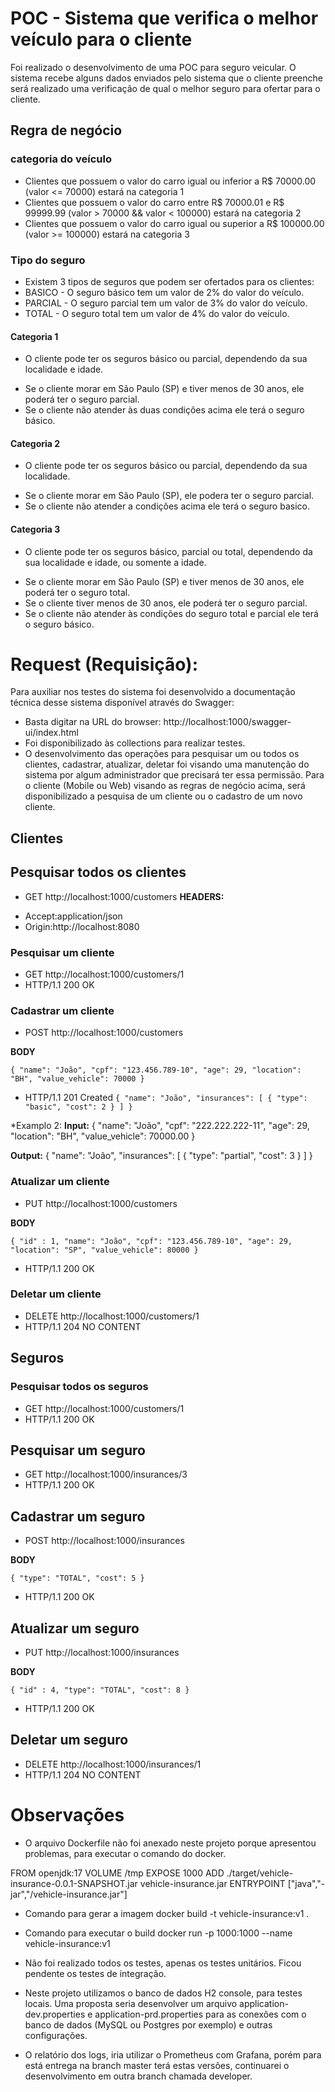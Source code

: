 # POC - Sistema que verifica o melhor veículo para o cliente
Foi realizado o desenvolvimento de uma POC para seguro veicular. O sistema recebe alguns dados enviados pelo sistema que o cliente preenche
será realizado uma verificação de qual o melhor seguro para ofertar para o cliente.

## Regra de negócio
### categoria do veículo
- Clientes que possuem o valor do carro igual ou inferior a R$ 70000.00 (valor <= 70000) estará na categoria 1
- Clientes que possuem o valor do carro entre R$ 70000.01 e R$ 99999.99 (valor > 70000 && valor < 100000) estará na categoria 2
- Clientes que possuem o valor do carro igual ou superior a R$ 100000.00 (valor >= 100000) estará na categoria 3

### Tipo do seguro
- Existem 3 tipos de seguros que podem ser ofertados para os clientes:
- BASICO - O seguro básico tem um valor de 2% do valor do veículo.
- PARCIAL - O seguro parcial tem um valor de 3% do valor do veículo.
- TOTAL - O seguro total tem um valor de 4% do valor do veículo.

#### Categoria 1
- O cliente pode ter os seguros básico ou parcial, dependendo da sua localidade e idade.
* Se o cliente morar em São Paulo (SP) e tiver menos de 30 anos, ele poderá ter o seguro parcial.
* Se o cliente não atender às duas condições acima ele terá o seguro básico.

#### Categoria 2
- O cliente pode ter os seguros básico ou parcial, dependendo da sua localidade.
* Se o cliente morar em São Paulo (SP), ele podera ter o seguro parcial.
* Se o cliente não atender a condições acima ele terá o seguro basico.

#### Categoria 3
- O cliente pode ter os seguros básico, parcial ou total, dependendo da sua localidade e idade, ou somente a idade.
* Se o cliente morar em São Paulo (SP) e tiver menos de 30 anos, ele poderá ter o seguro total.
* Se o cliente tiver menos de 30 anos, ele poderá ter o seguro parcial.
* Se o cliente não atender às condições do seguro total e parcial ele terá o seguro básico.


# Request (Requisição): 
Para auxiliar nos testes do sistema foi desenvolvido a documentação técnica desse sistema disponível através do Swagger:
- Basta digitar na URL do browser: http://localhost:1000/swagger-ui/index.html
- Foi disponibilizado às collections para realizar testes.
- O desenvolvimento das operações para pesquisar um ou todos os clientes, cadastrar, atualizar, deletar foi visando uma manutenção do sistema por algum administrador que precisará ter essa permissão. Para o cliente (Mobile ou Web) visando as regras de negócio acima, será disponibilizado a pesquisa de um cliente ou o cadastro de um novo cliente.

## Clientes
## Pesquisar todos os clientes
- GET http://localhost:1000/customers
**HEADERS:**
* Accept:application/json
* Origin:http://localhost:8080

### Pesquisar um cliente
- GET http://localhost:1000/customers/1
- HTTP/1.1 200 OK 

### Cadastrar um cliente
- POST http://localhost:1000/customers

**BODY**
  
`{
	"name": "João",
    "cpf": "123.456.789-10",
    "age": 29,
    "location": "BH",
    "value_vehicle": 70000
}`

- HTTP/1.1 201 Created 
`
{
    "name": "João",
    "insurances": [
        {
            "type": "basic",
            "cost": 2
        }
    ]
}
`

*Examplo 2:
**Input:**
{
    "name": "João",
    "cpf": "222.222.222-11",
    "age": 29,
    "location": "BH",
    "value_vehicle": 70000.00
}

**Output:**
{
    "name": "João",
    "insurances": [
        {
            "type": "partial",
            "cost": 3
        }
    ]
}

### Atualizar um cliente
- PUT http://localhost:1000/customers
  
**BODY**
  
`{
	"id" : 1,
    "name": "João",
    "cpf": "123.456.789-10",
    "age": 29,
    "location": "SP",
    "value_vehicle": 80000
}`

- HTTP/1.1 200 OK 

### Deletar um cliente
- DELETE http://localhost:1000/customers/1
- HTTP/1.1 204 NO CONTENT 

## Seguros
### Pesquisar todos os seguros
- GET http://localhost:1000/customers/1
- HTTP/1.1 200 OK 

## Pesquisar um seguro
- GET http://localhost:1000/insurances/3
- HTTP/1.1 200 OK 

## Cadastrar um seguro
- POST http://localhost:1000/insurances
  
**BODY**
  
`{
    "type": "TOTAL",
    "cost": 5
}`


- HTTP/1.1 200 OK 

## Atualizar um seguro
- PUT http://localhost:1000/insurances
  
**BODY**
  
`{
    "id" : 4,
    "type": "TOTAL",
    "cost": 8
}`

- HTTP/1.1 200 OK 

## Deletar um seguro
- DELETE http://localhost:1000/insurances/1
- HTTP/1.1 204 NO CONTENT

# Observações
- O arquivo Dockerfile não foi anexado neste projeto porque apresentou problemas, para executar o comando do docker.

FROM openjdk:17
VOLUME /tmp
EXPOSE 1000
ADD ./target/vehicle-insurance-0.0.1-SNAPSHOT.jar vehicle-insurance.jar
ENTRYPOINT ["java","-jar","/vehicle-insurance.jar"]


* Comando para gerar a imagem
docker build -t vehicle-insurance:v1 .

* Comando para executar o build
docker run -p 1000:1000 --name vehicle-insurance:v1


- Não foi realizado todos os testes, apenas os testes unitários. Ficou pendente os testes de integração.
- Neste projeto utilizamos o banco de dados H2 console, para testes locais. Uma proposta seria desenvolver um arquivo application-dev.properties e application-prd.properties para as conexões com o banco de dados (MySQL ou Postgres por exemplo) e outras configurações.

- O relatório dos logs, iria utilizar o Prometheus com Grafana, porém para está entrega na branch master terá estas versões, continuarei o desenvolvimento em outra branch chamada developer.